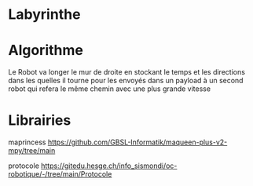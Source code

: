 # Labyrinthe

# Algorithme
Le Robot va longer le mur de droite en stockant le temps et les directions dans les quelles il tourne pour les envoyés dans un payload à un second robot qui refera le même chemin avec une plus grande vitesse

# Librairies

maprincess  https://github.com/GBSL-Informatik/maqueen-plus-v2-mpy/tree/main

protocole   https://gitedu.hesge.ch/info_sismondi/oc-robotique/-/tree/main/Protocole

